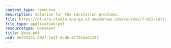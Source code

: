 ```yaml
---
content_type: resource
description: Solution for the recitation problems.
file: https://ol-ocw-studio-app-qa.s3.amazonaws.com/courses/7-012-introduction-to-biology-fall-2004/ee745331492f7a3fdcdbe7725a3e1242_gena.pdf
file_type: application/pdf
resourcetype: Document
title: gena.pdf
uid: ee745331-492f-7a3f-dcdb-e7725a3e1242
---
```

